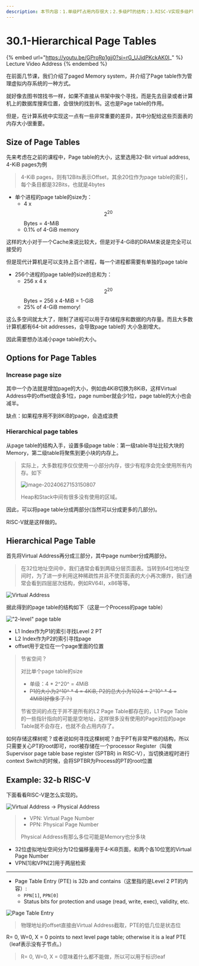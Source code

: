 ```yaml
---
description: 本节内容：1.单级PT占用内存很大；2.多级PT的结构；3.RISC-V实现多级PT；
---
```


# 30.1-Hierarchical Page Tables

{% embed url="https://youtu.be/GProRp1gjj0?si=rG_UJidPKckAK0I_" %}
Lecture Video Address
{% endembed %}

在前面几节课，我们介绍了paged Memory system，并介绍了Page table作为管理虚拟内存系统的一种方式。

就好像去图书馆找书一样，如果不直接从书架中挨个寻找，而是先去目录或者计算机上的数据库搜索位置，会很快的找到书。这也是Page table的作用。

但是，在计算系统中实现这一点有一些非常重要的差异，其中分配给这些页面表的内存大小很重要。

## Size of Page Tables

先来考虑在之前的课程中，Page table的大小，这里选用32-Bit virtual address, 4-KiB pages为例

> 4-KiB pages，则有12Bits表示Offset，其余20位作为page table的索引，每个条目都是32Bits，也就是4bytes

* 单个进程的page table的size为：
  * 4 x $$2^{20}$$ Bytes = 4-MiB
  * 0.1% of 4-GiB memory

这样的大小对于一个Cache来说比较大，但是对于4-GiB的DRAM来说是完全可以接受的

但是现代计算机是可以支持上百个进程，每一个进程都需要有单独的page table

* 256个进程的page table的size的总和为：
  * 256 x 4 x $$2^{20}$$ Bytes = 256 x 4-MiB = 1-GiB
  * 25% of 4-GiB memory!

这么多空间就太大了，限制了进程可以用于存储程序和数据的内存量。而且大多数计算机都有64-bit addresses，会导致page table的 大小急剧增大。

因此需要想办法减小page table的大小。

## Options for Page Tables

### Increase page size

其中一个办法就是增加page的大小，例如由4KiB切换为8KiB，这样Virtual Address中的offset就会多1位，page number就会少1位，page table的大小也会减半。

缺点：如果程序用不到8KiB的page，会造成浪费

### Hierarchical page tables

从page table的结构入手，设置多级page table：第一级table寻址比较大块的Memory，第二级table将聚焦到更小块的内存上。

> 实际上，大多数程序仅仅使用一小部分内存，很少有程序会完全使用所有内存。如下
>
> <img src=".image/image-20240627153150807.png" alt="image-20240627153150807" data-size="original">
>
> Heap和Stack中间有很多没有使用的区域。

因此，可以将page table分成两部分(当然可以分成更多的几部分)。

RISC-V就是这样做的。

## Hierarchical Page Table

首先将Virtual Address再分成三部分，其中page number分成两部分。

> 在32位地址空间中，我们通常会看到两级分层页面表。当转到64位地址空间时，为了进一步利用这种稀疏性并且不使页面表的大小再次爆炸，我们通常会看到四层层次结构，例如RV64I，x86等等。

![Virtual Address](.image/image-20240627193026560.png)

据此得到的page table的结构如下（这是一个Process的page table）

!["2-level" page table](.image/image-20240627193146422.png)

* L1 Index作为P1的索引寻找Level 2 PT
* L2 Index作为P2的索引寻找page
* offset用于定位在一个page里面的位置

> 节省空间？
>
> 对比单个page table的size
>
> * 单级：4 \* 2^20^ = 4MiB
> * ~~P1的大小为2^10^ \* 4 = 4KiB, P2的总大小为1024 \* 2^10^ \* 4 = 4MiB(好像多了？)~~
>
> 节省空间的点在于并不是所有的L2 Page Table都存在的，L1 Page Table的一些指针指向的可能是空地址，这样很多没有使用的Page对应的page Table就不会存在，也就不会占用内存了。

如何存储这棵树呢？或者说如何寻找这棵树呢？由于PT有非常严格的结构，所以只需要关心PT的root即可，root被存储在一个processor Register（叫做Supervisor page table base register (SPTBR) in RISC-V），当切换进程时进行context Switch的时候，会将SPTBR为Process的PT的root位置

## Example: 32-b RISC-V

下面看看RISC-V是怎么实现的。

![Virtual Address → Physical Address](.image/image-20240627153310601.png)

> * VPN: Virtual Page Number
> * PPN: Physical Page Number
>
> Physical Address有那么多位可能是Memory也分多块

* 32位虚拟地址空间分为12位偏移量用于4-KiB页面，和两个各10位宽的Virtual Page Number
* VPN\[1]和VPN\[2]用于两层检索

***

* Page Table Entry (PTE) is 32b and contains（这里指的是Level 2 PT的内容）:
  * `PPN[1]`, `PPN[0]`
  * Status bits for protection and usage (read, write, exec), validity, etc.

![Page Table Entry](.image/image-20240627153344767.png)

> 物理地址的offset直接由Virtual Address截取，PTE的低几位是状态位

R= 0, W=0, X = 0 points to next level page table; otherwise it is a leaf PTE（leaf表示没有子节点。）

> R= 0, W=0, X = 0意味着什么都不能做，所以可以用于标识leaf

